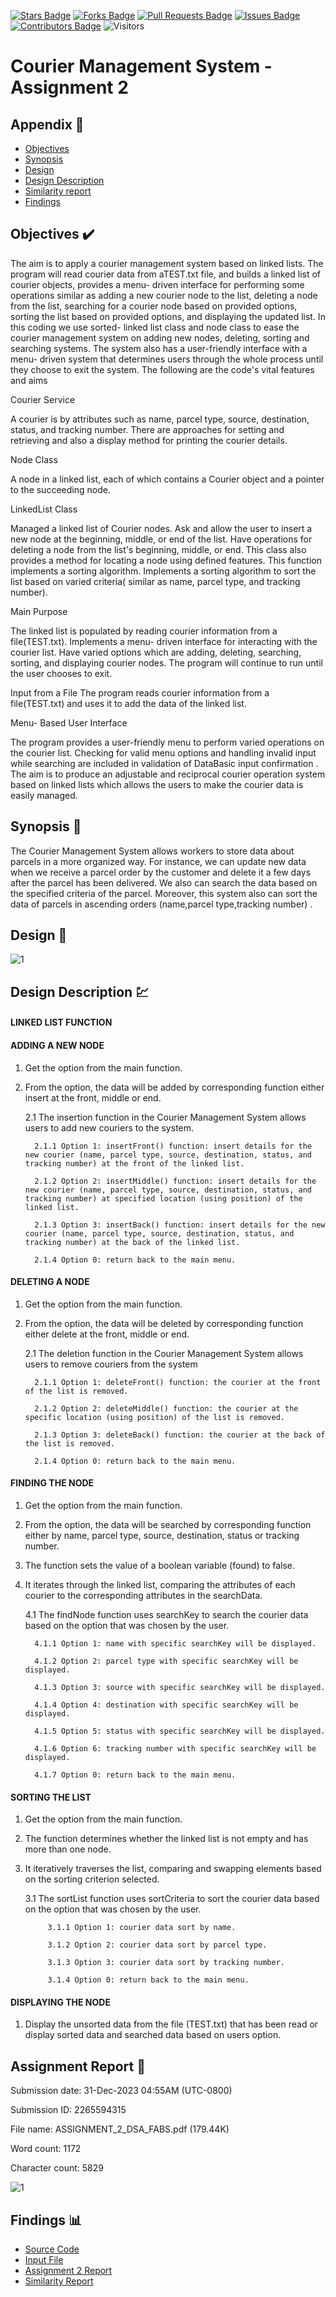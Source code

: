 [![Stars Badge](https://img.shields.io/github/stars/jjn7702/SECJ2013-DSA)](https://github.com/jjn7702/SECJ2013-DSA/Submission/Sample/stargazers)
[![Forks Badge](https://img.shields.io/github/forks/jjn7702/SECJ2013-DSA)](https://github.com/jjn7702/SECJ2013-DSA/Submission/Sample/network/members)
[![Pull Requests Badge](https://img.shields.io/github/issues-pr/jjn7702/SECJ2013-DSA)](https://github.com/jjn7702/SECJ2013-DSA/Submission/Sample/pulls)
[![Issues Badge](https://img.shields.io/github/issues/jjn7702/SECJ2013-DSA)](https://github.com/jjn7702/SECJ2013-DSA/Submission/Sample/issues)
[![Contributors Badge](https://img.shields.io/github/contributors/jjn7702/SECJ2013-DSA?color=2b9348)](https://github.com/jjn7702/SECJ2013-DSA/Submission/Sample/graphs/contributors)
![Visitors](https://api.visitorbadge.io/api/visitors?path=https%3A%2F%2Fgithub.com%2Fjjn7702%2FSECJ2013-DSA%2FSubmission%2FSample&labelColor=%23d9e3f0&countColor=%23697689&style=flat)

# Courier Management System - Assignment 2

## Appendix :red_circle:

- [Objectives](#Objectives)
- [Synopsis](#synopsis)
- [Design](#design)
- [Design Description](#designdescription)
- [Similarity report](#report)
- [Findings](#findings)

## Objectives <a name="objectives"></a> :heavy_check_mark:

The aim is to apply a courier management system based on linked lists. The program will read courier data from aTEST.txt file, and builds a linked list of courier objects, provides a menu- driven interface for performing some operations similar as adding a new courier node to the list, deleting a node from the list, searching for a courier node based on provided options, sorting the list based on provided options, and displaying the updated list. In this coding we use sorted- linked list class and node class to ease the courier management system on adding new nodes, deleting, sorting and searching systems. The system also has a user-friendly interface with a menu- driven system that determines users through the whole process until they choose to exit the system.
The following are the code's vital features and aims

Courier Service

A courier is by attributes such as name, parcel type, source, destination, status, and tracking number. There are approaches for setting and retrieving and also a display method for printing the courier details.

Node Class

A node in a linked list, each of which contains a Courier object and a pointer to the succeeding node.

LinkedList Class

Managed a linked list of Courier nodes. Ask and allow the user to insert a new node at the beginning, middle, or end of the list. Have operations for deleting a node from the list's beginning, middle, or end. This class also provides a method for locating a node using defined features. This function implements a sorting algorithm. Implements a sorting algorithm to sort the list based on varied criteria( similar as name, parcel type, and tracking number).

Main Purpose

The linked list is populated by reading courier information from a file(TEST.txt). Implements a menu- driven interface for interacting with the courier list. Have varied options which are adding, deleting, searching, sorting, and displaying courier nodes. The program will continue to run until the user chooses to exit. 

Input from a File
The program reads courier information from a file(TEST.txt) and uses it to add the data of the linked list.

Menu- Based User Interface

The program provides a user-friendly menu to perform varied operations on the courier list. 
Checking for valid menu options and handling invalid input while searching are included in validation of DataBasic input confirmation . The aim is to produce an adjustable and reciprocal courier operation system based on linked lists which allows the users to make the courier data is easily managed.



## Synopsis <a name="synopsis"></a> 📝

The Courier Management System allows workers to store data about parcels in a more organized way. For instance, we can update new data when we receive a parcel order by the customer and delete it a few days after the parcel has been delivered. We also can search the data based on the specified criteria of the parcel. Moreover, this system also can sort the data of parcels in ascending orders (name,parcel type,tracking number) .

## Design <a name="design"></a> 🎨
![1](https://github.com/jjn7702/SECJ2013-DSA/blob/main/Submission/sec04/FABS/Ass2/files/images/dsa.jpg)

## Design Description <a name="designdescription"></a> 💹

#### LINKED LIST FUNCTION

#### ADDING A NEW NODE

1. Get the option from the main function.
   
2. From the option, the data will be added by corresponding function either insert at the front, middle or end.

   2.1 The insertion function in the Courier Management System allows users to add new couriers to the system.

         2.1.1 Option 1: insertFront() function: insert details for the new courier (name, parcel type, source, destination, status, and tracking number) at the front of the linked list.

         2.1.2 Option 2: insertMiddle() function: insert details for the new courier (name, parcel type, source, destination, status, and tracking number) at specified location (using position) of the linked list.

         2.1.3 Option 3: insertBack() function: insert details for the new courier (name, parcel type, source, destination, status, and tracking number) at the back of the linked list.

         2.1.4 Option 0: return back to the main menu.



#### DELETING A NODE

1. Get the option from the main function.

2. From the option, the data will be deleted by corresponding function either delete at the front, middle or end.

   2.1 The deletion function in the Courier Management System allows users to remove couriers from the system

         2.1.1 Option 1: deleteFront() function: the courier at the front of the list is removed.

         2.1.2 Option 2: deleteMiddle() function: the courier at the specific location (using position) of the list is removed.

         2.1.3 Option 3: deleteBack() function: the courier at the back of the list is removed.

         2.1.4 Option 0: return back to the main menu.


#### FINDING THE NODE

1. Get the option from the main function.

2. From the option, the data will be searched by corresponding function either by name, parcel type, source, destination, status or tracking number.

3. The function sets the value of a boolean variable (found) to false.

4. It iterates through the linked list, comparing the attributes of each courier to the corresponding attributes in the searchData.

    4.1 The findNode function uses searchKey to search the courier data based on the option that was chosen by the user.

         4.1.1 Option 1: name with specific searchKey will be displayed.

         4.1.2 Option 2: parcel type with specific searchKey will be displayed.

         4.1.3 Option 3: source with specific searchKey will be displayed.

         4.1.4 Option 4: destination with specific searchKey will be displayed.

         4.1.5 Option 5: status with specific searchKey will be displayed.

         4.1.6 Option 6: tracking number with specific searchKey will be displayed.

         4.1.7 Option 0: return back to the main menu.



 #### SORTING THE LIST

1. Get the option from the main function.

2. The function determines whether the linked list is not empty and has more than one node.

3. It iteratively traverses the list, comparing and swapping elements based on the sorting criterion selected.

      3.1 The sortList function uses sortCriteria to sort the courier data based on the option that was chosen by the user.

            3.1.1 Option 1: courier data sort by name.

            3.1.2 Option 2: courier data sort by parcel type.

            3.1.3 Option 3: courier data sort by tracking number.

            3.1.4 Option 0: return back to the main menu.

#### DISPLAYING THE NODE

1. Display the unsorted data from the file (TEST.txt) that has been read or display sorted data and searched data based on users option.


## Assignment Report <a name="report"></a> 🔔

Submission date: 31-Dec-2023 04:55AM (UTC-0800)

Submission ID: 2265594315

File name: ASSIGNMENT_2_DSA_FABS.pdf (179.44K)

Word count: 1172

Character count: 5829

![1](https://github.com/jjn7702/SECJ2013-DSA/blob/main/Submission/sec04/FABS/Ass2/files/images/REPORT.jpg)

## Findings <a name="findings"></a>📊

- [Source Code](https://github.com/jjn7702/SECJ2013-DSA/blob/main/Submission/sec04/FABS/Ass2/files/source-code/ASS2.cpp)
- [Input File](https://github.com/jjn7702/SECJ2013-DSA/blob/main/Submission/sec04/FABS/Ass2/files/source-code/TEST.txt)
- [Assignment 2 Report](https://github.com/jjn7702/SECJ2013-DSA/blob/main/Submission/sec04/FABS/Ass2/files/ASSIGNMENT%202%20DSA%20(FABS).pdf)
- [Similarity Report](https://github.com/jjn7702/SECJ2013-DSA/blob/main/Submission/sec04/FABS/Ass2/files/ASSINGNMENT%202%20REPORT.pdf)

